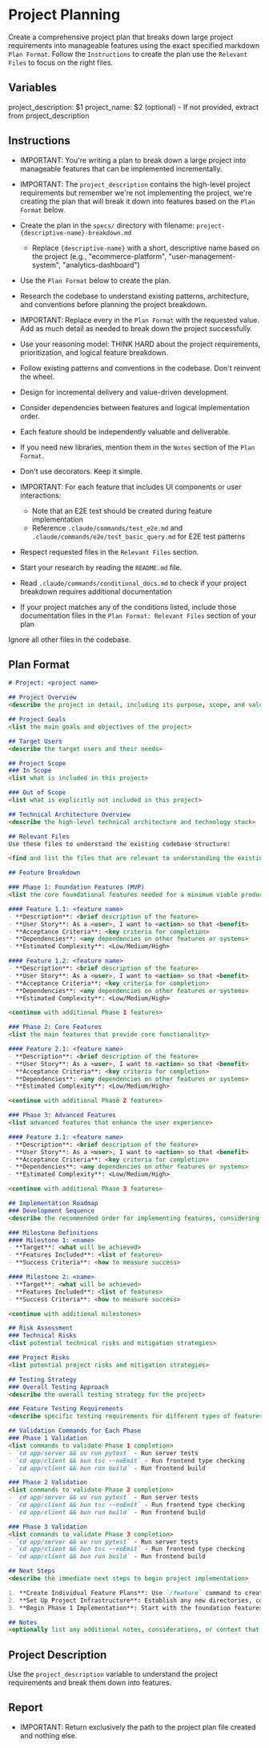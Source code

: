 # Project Planning

Create a comprehensive project plan that breaks down large project requirements into manageable features using the exact specified markdown `Plan Format`. Follow the `Instructions` to create the plan use the `Relevant Files` to focus on the right files.

## Variables
project_description: $1
project_name: $2 (optional) - If not provided, extract from project_description

## Instructions

- IMPORTANT: You're writing a plan to break down a large project into manageable features that can be implemented incrementally.
- IMPORTANT: The `project_description` contains the high-level project requirements but remember we're not implementing the project, we're creating the plan that will break it down into features based on the `Plan Format` below.
- Create the plan in the `specs/` directory with filename: `project-{descriptive-name}-breakdown.md`
  - Replace `{descriptive-name}` with a short, descriptive name based on the project (e.g., "ecommerce-platform", "user-management-system", "analytics-dashboard")
- Use the `Plan Format` below to create the plan.
- Research the codebase to understand existing patterns, architecture, and conventions before planning the project breakdown.
- IMPORTANT: Replace every <placeholder> in the `Plan Format` with the requested value. Add as much detail as needed to break down the project successfully.
- Use your reasoning model: THINK HARD about the project requirements, prioritization, and logical feature breakdown.
- Follow existing patterns and conventions in the codebase. Don't reinvent the wheel.
- Design for incremental delivery and value-driven development.
- Consider dependencies between features and logical implementation order.
- Each feature should be independently valuable and deliverable.
- If you need new libraries, mention them in the `Notes` section of the `Plan Format`.
- Don't use decorators. Keep it simple.
- IMPORTANT: For each feature that includes UI components or user interactions:
  - Note that an E2E test should be created during feature implementation
  - Reference `.claude/commands/test_e2e.md` and `.claude/commands/e2e/test_basic_query.md` for E2E test patterns
- Respect requested files in the `Relevant Files` section.
- Start your research by reading the `README.md` file.



- Read `.claude/commands/conditional_docs.md` to check if your project breakdown requires additional documentation
- If your project matches any of the conditions listed, include those documentation files in the `Plan Format: Relevant Files` section of your plan

Ignore all other files in the codebase.

## Plan Format

```md
# Project: <project name>

## Project Overview
<describe the project in detail, including its purpose, scope, and value proposition>

## Project Goals
<list the main goals and objectives of the project>

## Target Users
<describe the target users and their needs>

## Project Scope
### In Scope
<list what is included in this project>

### Out of Scope
<list what is explicitly not included in this project>

## Technical Architecture Overview
<describe the high-level technical architecture and technology stack>

## Relevant Files
Use these files to understand the existing codebase structure:

<find and list the files that are relevant to understanding the existing architecture and patterns. Include any new files or directories that will need to be created for the project in an h3 'New Files' section.>

## Feature Breakdown

### Phase 1: Foundation Features (MVP)
<list the core foundational features needed for a minimum viable product>

#### Feature 1.1: <feature name>
- **Description**: <brief description of the feature>
- **User Story**: As a <user>, I want to <action> so that <benefit>
- **Acceptance Criteria**: <key criteria for completion>
- **Dependencies**: <any dependencies on other features or systems>
- **Estimated Complexity**: <Low/Medium/High>

#### Feature 1.2: <feature name>
- **Description**: <brief description of the feature>
- **User Story**: As a <user>, I want to <action> so that <benefit>
- **Acceptance Criteria**: <key criteria for completion>
- **Dependencies**: <any dependencies on other features or systems>
- **Estimated Complexity**: <Low/Medium/High>

<continue with additional Phase 1 features>

### Phase 2: Core Features
<list the main features that provide core functionality>

#### Feature 2.1: <feature name>
- **Description**: <brief description of the feature>
- **User Story**: As a <user>, I want to <action> so that <benefit>
- **Acceptance Criteria**: <key criteria for completion>
- **Dependencies**: <any dependencies on other features or systems>
- **Estimated Complexity**: <Low/Medium/High>

<continue with additional Phase 2 features>

### Phase 3: Advanced Features
<list advanced features that enhance the user experience>

#### Feature 3.1: <feature name>
- **Description**: <brief description of the feature>
- **User Story**: As a <user>, I want to <action> so that <benefit>
- **Acceptance Criteria**: <key criteria for completion>
- **Dependencies**: <any dependencies on other features or systems>
- **Estimated Complexity**: <Low/Medium/High>

<continue with additional Phase 3 features>

## Implementation Roadmap
### Development Sequence
<describe the recommended order for implementing features, considering dependencies and value delivery>

### Milestone Definitions
#### Milestone 1: <name>
- **Target**: <what will be achieved>
- **Features Included**: <list of features>
- **Success Criteria**: <how to measure success>

#### Milestone 2: <name>
- **Target**: <what will be achieved>
- **Features Included**: <list of features>
- **Success Criteria**: <how to measure success>

<continue with additional milestones>

## Risk Assessment
### Technical Risks
<list potential technical risks and mitigation strategies>

### Project Risks
<list potential project risks and mitigation strategies>

## Testing Strategy
### Overall Testing Approach
<describe the overall testing strategy for the project>

### Feature Testing Requirements
<describe specific testing requirements for different types of features>

## Validation Commands for Each Phase
### Phase 1 Validation
<list commands to validate Phase 1 completion>
- `cd app/server && uv run pytest` - Run server tests
- `cd app/client && bun tsc --noEmit` - Run frontend type checking
- `cd app/client && bun run build` - Run frontend build

### Phase 2 Validation
<list commands to validate Phase 2 completion>
- `cd app/server && uv run pytest` - Run server tests
- `cd app/client && bun tsc --noEmit` - Run frontend type checking
- `cd app/client && bun run build` - Run frontend build

### Phase 3 Validation
<list commands to validate Phase 3 completion>
- `cd app/server && uv run pytest` - Run server tests
- `cd app/client && bun tsc --noEmit` - Run frontend type checking
- `cd app/client && bun run build` - Run frontend build

## Next Steps
<describe the immediate next steps to begin project implementation>

1. **Create Individual Feature Plans**: Use `/feature` command to create detailed plans for each feature
2. **Set Up Project Infrastructure**: Establish any new directories, configurations, or dependencies
3. **Begin Phase 1 Implementation**: Start with the foundation features in the recommended order

## Notes
<optionally list any additional notes, considerations, or context that are relevant to the project>
```

## Project Description
Use the `project_description` variable to understand the project requirements and break them down into features.

## Report

- IMPORTANT: Return exclusively the path to the project plan file created and nothing else.